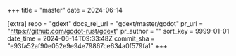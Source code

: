 +++
title = "master"
date = 2024-06-14

[extra]
repo = "gdext"
docs_rel_url = "gdext/master/godot"
pr_url = "https://github.com/godot-rust/gdext"
pr_author = ""
sort_key = 9999-01-01
date_time = 2024-06-14T09:33:48Z
commit_sha = "e93fa52af90e052e9e94e79867ce634a0f579fa1"
+++


